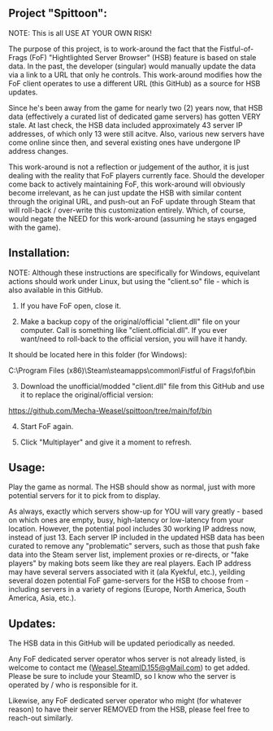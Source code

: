 Project "Spittoon":
------------------

NOTE: This is all USE AT YOUR OWN RISK!

The purpose of this project, is to work-around the fact that the Fistful-of-Frags (FoF) "Hightlighted Server Browser" (HSB) feature is based on stale data.  In the past, the developer (singular) would manually update the data via a link to a URL that only he controls. This work-around modifies how the FoF client operates to use a different URL (this GitHub) as a source for HSB updates.

Since he's been away from the game for nearly two (2) years now, that HSB data (effectively a curated list of dedicated game servers) has gotten VERY stale.  At last check, the HSB data included approximately 43 server IP addresses, of which only 13 were still acitve. Also, various new servers have come online since then, and several existing ones have undergone IP address changes.

This work-around is not a reflection or judgement of the author, it is just dealing with the reality that FoF players currently face.  Should the developer come back to actively maintaining FoF, this work-around will obviously become irrelevant, as he can just update the HSB with similar content through the original URL, and push-out an FoF update through Steam that will roll-back / over-write this customization entirely.  Which, of course, would negate the NEED for this work-around (assuming he stays engaged with the game).

Installation:
------------

NOTE: Although these instructions are specifically for Windows, equivelant actions should work under Linux, but using the "client.so" file - which is also available in this GitHub.

1) If you have FoF open, close it.

2) Make a backup copy of the original/official "client.dll" file on your computer.  Call is something like "client.official.dll".  If you ever want/need to roll-back to the official version, you will have it handy.

It should be located here in this folder (for Windows):

C:\Program Files (x86)\Steam\steamapps\common\Fistful of Frags\fof\bin

3) Download the unofficial/modded "client.dll" file from this GitHub and use it to replace the original/official version:

https://github.com/Mecha-Weasel/spittoon/tree/main/fof/bin

4) Start FoF again.

5) Click "Multiplayer" and give it a moment to refresh.

Usage:
-----

Play the game as normal.  The HSB should show as normal, just with more potential servers for it to pick from to display.

As always, exactly which servers show-up for YOU will vary greatly - based on which ones are empty, busy, high-latency or low-latency from your location.  However, the potential pool includes 30 working IP address now, instead of just 13.  Each server IP included in the updated HSB data has been curated to remove any "problematic" servers, such as those that push fake data into the Steam server list, implement proxies or re-directs, or "fake players" by making bots seem like they are real players.  Each IP address may have several servers associated with it (ala Kyekful, etc.), yeilding several dozen potential FoF game-servers for the HSB to choose from - including servers in a variety of regions (Europe, North America, South America, Asia, etc.).

Updates:
-------

The HSB data in this GitHub will be updated periodically as needed.

Any FoF dedicated server operator whos server is not already listed, is welcome to contact me (Weasel.SteamID.155@gMail.com) to get added.  Please be sure to include your SteamID, so I know who the server is operated by / who is responsible for it.

Likewise, any FoF dedicated server operator who might (for whatever reason) to have their server REMOVED from the HSB, please feel free to reach-out similarly.

